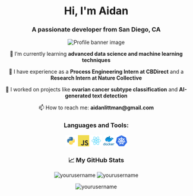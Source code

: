 <h1 align="center">Hi, I'm Aidan</h1>
<h3 align="center">A passionate developer from San Diego, CA</h3>

<p align="center">
  <img src="https://via.placeholder.com/150" alt="Profile banner image">
</p>

<p align="center">🌱 I’m currently learning <strong>advanced data science and machine learning techniques</strong></p>
<p align="center">💼 I have experience as a <strong>Process Engineering Intern at CBDirect</strong> and a <strong>Research Intern at Nature Collective</strong></p>
<p align="center">🔭 I worked on projects like <strong>ovarian cancer subtype classification</strong> and <strong>AI-generated text detection</strong></p>
<p align="center">📫 How to reach me: <strong>aidanlittman@gmail.com</strong></p>

<h3 align="center">Languages and Tools:</h3>
<p align="center">
  <code><img height="30" src="https://raw.githubusercontent.com/github/explore/main/topics/python/python.png"></code>
  <code><img height="30" src="https://raw.githubusercontent.com/github/explore/main/topics/javascript/javascript.png"></code>
  <code><img height="30" src="https://raw.githubusercontent.com/github/explore/main/topics/react/react.png"></code>
  <code><img height="30" src="https://raw.githubusercontent.com/github/explore/main/topics/docker/docker.png"></code>
  <code><img height="30" src="https://raw.githubusercontent.com/github/explore/main/topics/kubernetes/kubernetes.png"></code>
  <!-- Add more icons as needed -->
</p>

<h3 align="center">📈 My GitHub Stats</h3>
<p align="center">
  <img src="https://github-readme-stats.vercel.app/api?username=yourusername&show_icons=true&locale=en" alt="yourusername">
  <img src="https://github-readme-streak-stats.herokuapp.com/?user=yourusername" alt="yourusername">
</p>

<!-- This section is optional, for displaying most used languages -->
<p align="center">
  <img src="https://github-readme-stats.vercel.app/api/top-langs?username=yourusername&show_icons=true&locale=en&layout=compact" alt="yourusername">
</p>

<!-- Replace "yourusername" with your actual GitHub username -->

